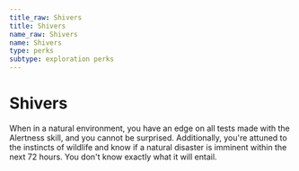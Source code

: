 ```yaml
---
title_raw: Shivers
title: Shivers
name_raw: Shivers
name: Shivers
type: perks
subtype: exploration perks
---
```


# Shivers

When in a natural environment, you have an edge on all tests made with the Alertness skill, and you cannot be surprised. Additionally, you're attuned to the instincts of wildlife and know if a natural disaster is imminent within the next 72 hours. You don't know exactly what it will entail.
